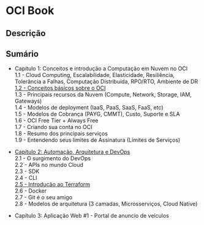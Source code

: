 # OCI Book

## Descrição

## Sumário

- Capítulo 1: Conceitos e introdução a Computação em Nuvem no OCI <br>
    1.1 - Cloud Computing, Escalabilidade, Elasticidade, Resiliência, Tolerância a Falhas, Computação Distribuída, RPO/RTO, Ambiente de DR <br>
    [1.2 - Conceitos básicos sobre o OCI](https://github.com/daniel-armbrust/oci-book/blob/main/chapter-1/1.2_ConceitosBasicos.md) <br>
    1.3 - Principais recursos da Nuvem (Compute, Network, Storage, IAM, Gateways) <br>
    1.4 - Modelos de deployment (IaaS, PaaS, SaaS, FaaS, etc) <br>
    1.5 - Modelos de Cobrança (PAYG, CMMT), Custo, Suporte e SLA <br>
    1.6 - OCI Free Tier + Always Free <br>
    1.7 - Criando sua conta no OCI <br>
    1.8 - Resumo dos principais serviços <br>
    1.9 - Entendendo seus limites de Assinatura (Limites de Serviços) <br>

- [Capítulo 2: Automação, Arquitetura e DevOps](https://github.com/daniel-armbrust/oci-book/blob/main/chapter-2/README.md) <br>
    2.1 - O surgimento do DevOps <br>
    2.2 - APIs no mundo Cloud <br>
    2.3 - SDK <br>
    2.4 - CLI <br>
    [2.5 - Introdução ao Terraform](https://github.com/daniel-armbrust/oci-book/blob/main/chapter-2/2-5_Terraform.md) <br>
    2.6 - Docker <br>
    2.7 - Git é o seu amigo <br>
    2.8 - Modelos de arquitetura (3 camadas, Microsserviços, Cloud Native) <br>

- Capítulo 3: Aplicação Web #1 - Portal de anuncio de veículos